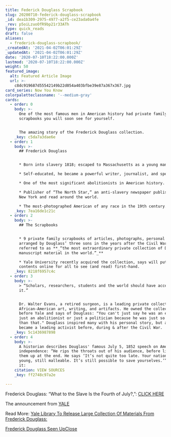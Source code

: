 ```yaml
---
title: Federick Douglass Scrapbook
slug: 20200710-federick-douglass-scrapbook
_id: dea1b309-2975-4977-a2f5-ce23ada0a4fe
_rev: p5oiLzuoOfR9bp21r33ATh
type: quick_reads
draft: false
aliases:
  - frederick-douglass-scrapbook/
_createdAt: '2021-04-02T06:01:29Z'
_updatedAt: '2021-04-02T06:01:29Z'
date: '2020-07-10T18:22:00.000Z'
lastmod: '2020-07-10T18:22:00.000Z'
weight: 50
featured_image:
  alt: Featured Article Image
  url: >-
    c8dc919687d55542149b22d054a403bfbe39e87a367x367.jpg
card_series: Now You Know
colorpaletteclassname: '--medium-gray'
cards:
  - order: 0
    body: >-
      One of the most famous men in American history had private family
      scrapbooks you will soon see for yourself.


      The amazing story of the Frederick Douglass collection.
    _key: c5da7a3dae6e
  - order: 1
    body: >-
      ## Frederick Douglass


      * Born into slavery 1818; escaped to Massachusetts as a young man.

      * Self-educated, he became a powerful writer, journalist, and speaker.

      * One of the most significant abolitionists in American history.

      * Publisher of “The North Star,” an anti-slavery newspaper published in
      New York and read around the world.

      * The most-photographed American of any race in the 19th century.
    _key: 7ea16de1c21c
  - order: 2
    body: >-
      ## The Scrapbooks


      * 9 private family scrapbooks of articles, photographs, personal letters
      arranged by Douglass’ three sons in the years after the Civil War,
      referred to as **_“the most extraordinary private collection of Douglass
      manuscript material in the world.”_**

      * Yale University recently acquired the collection, says will put the
      contents online for all to see (and read) first-hand.
    _key: 8218f6957c4c
  - order: 3
    body: >-
      > “Scholars, researchers, students and the world should have access to
      it.”


      Dr. Walter Evans, a retired surgeon, is a leading private collector of
      African-American art, writing, and artifacts. He owned the collection
      before Yale and says of Douglass: "You can't just say he was an editor or
      just an abolitionist or just a politician because he was just so much more
      than that." Douglass inspired many with his personal story, but also
      became a leading activist before, during & after the Civil War.
    _key: 5c1436987898
  - order: 4
    body: >-
      A historian describes Douglass' famous July 5, 1852 speech on American
      independence: “He rips the throats out of his audience, before lifting
      them up at the end. He says ‘It’s not quite too late. Your nation is still
      young, still malleable. It’s still possible to save yourselves.’” -- Read
      it:
    citation: VIEW SOURCES
    _key: ff2748c97a2e

---
```

Frederick Douglass: “What to the Slave Is the Fourth of July?,”: [CLICK HERE](https://nmaahc.si.edu/blog-post/nations-story-what-slave-fourth-july)

The announcement from [YALE](https://beinecke.library.yale.edu/DouglassCollection)

Read More: [Yale Library To Release Large Collection Of Materials From Frederick Douglass:](https://www.npr.org/2020/07/09/889307989/yale-library-to-release-large-collection-of-materials-from-frederick-douglass)

[Frederick Douglass Seen UpClose](https://www.nytimes.com/2020/07/03/arts/frederick-douglass-yale.html)